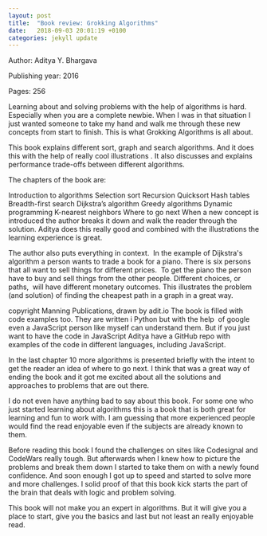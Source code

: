 ```yaml
---
layout: post
title:  "Book review: Grokking Algorithms"
date:   2018-09-03 20:01:19 +0100
categories: jekyll update
---
```




Author: Aditya Y. Bhargava

Publishing year: 2016

Pages: 256

Learning about and solving problems with the help of algorithms is hard. Especially when you are a complete newbie. When I was in that situation I just wanted someone to take my hand and walk me through these new concepts from start to finish. This is what Grokking Algorithms is all about.

This book explains different sort, graph and search algorithms. And it does this with the help of really cool illustrations . It also discusses and explains performance trade-offs between different algorithms.

The chapters of the book are:

Introduction to algorithms
Selection sort
Recursion
Quicksort
Hash tables
Breadth-first search
Dijkstra’s algorithm
Greedy algorithms
Dynamic programming
K-nearest neighbors
Where to go next
When a new concept is introduced the author breaks it down and walk the reader through the solution. Aditya does this really good and combined with the illustrations the learning experience is great.

The author also puts everything in context.  In the example of Dijkstra's algorithm a person wants to trade a book for a piano. There is six persons that all want to sell things for different prices.  To get the piano the person have to buy and sell things from the other people. Different choices, or paths,  will have different monetary outcomes. This illustrates the problem (and solution) of finding the cheapest path in a graph in a great way.


copyright Manning Publications, drawn by adit.io
The book is filled with code examples too. They are written i Python but with the help  of google even a JavaScript person like myself can understand them. But if you just want to have the code in JavaScript Aditya have a GitHub repo with examples of the code in different languages, including JavaScript.

In the last chapter 10 more algorithms is presented briefly with the intent to get the reader an idea of where to go next. I think that was a great way of ending the book and it got me excited about all the solutions and approaches to problems that are out there.

I do not even have anything bad to say about this book. For some one who just started learning about algorithms this is a book that is both great for learning and fun to work with. I am guessing that more experienced people would find the read enjoyable even if the subjects are already known to them.

Before reading this book I found the challenges on sites like Codesignal and CodeWars really tough. But afterwards when I knew how to picture the problems and break them down I started to take them on with a newly found confidence. And soon enough I got up to speed and started to solve more and more challenges. I solid proof of that this book kick starts the part of the brain that deals with logic and problem solving.

This book will not make you an expert in algorithms. But it will give you a place to start, give you the basics and last but not least an really enjoyable read.